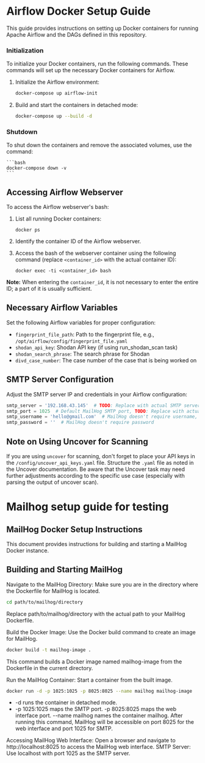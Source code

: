 # Airflow Docker Setup Guide

This guide provides instructions on setting up Docker containers for running Apache Airflow and the DAGs defined in this repository.

### Initialization

To initialize your Docker containers, run the following commands. These commands will set up the necessary Docker containers for Airflow.

1. Initialize the Airflow environment:
    ```bash
    docker-compose up airflow-init
    ```

2. Build and start the containers in detached mode:
    ```bash
    docker-compose up --build -d
    ```

### Shutdown

To shut down the containers and remove the associated volumes, use the command:

    ```bash
    docker-compose down -v
    ```

## Accessing Airflow Webserver

To access the Airflow webserver's bash:

1. List all running Docker containers:
    ```
    docker ps
    ```

2. Identify the container ID of the Airflow webserver.

3. Access the bash of the webserver container using the following command (replace `<container_id>` with the actual container ID):
    ```
    docker exec -ti <container_id> bash
    ```

**Note:** When entering the `container_id`, it is not necessary to enter the entire ID; a part of it is usually sufficient.

## Necessary Airflow Variables

Set the following Airflow variables for proper configuration:

- `fingerprint_file_path`: Path to the fingerprint file, e.g., `/opt/airflow/config/fingerprint_file.yaml`
- `shodan_api_key`: Shodan API key (if using run_shodan_scan task)
- `shodan_search_phrase`: The search phrase for Shodan
- `divd_case_number`: The case number of the case that is being worked on

## SMTP Server Configuration

Adjust the SMTP server IP and credentials in your Airflow configuration:

```python
smtp_server = '192.168.43.145'  # TODO: Replace with actual SMTP server IP
smtp_port = 1025  # Default MailHog SMTP port, TODO: Replace with actual SMTP server port
smtp_username = 'hello@gmail.com'  # MailHog doesn't require username, TODO: Replace with real auth info
smtp_password = ''  # MailHog doesn't require password
```

## Note on Using Uncover for Scanning

If you are using `uncover` for scanning, don't forget to place your API keys in the `/config/uncover_api_keys.yaml` file. Structure the `.yaml` file as noted in the Uncover documentation. Be aware that the Uncover task may need further adjustments according to the specific use case (especially with parsing the output of uncover scan).



# Mailhog setup guide for testing

## MailHog Docker Setup Instructions
This document provides instructions for building and starting a MailHog Docker instance.

## Building and Starting MailHog

Navigate to the MailHog Directory: Make sure you are in the directory where the Dockerfile for MailHog is located.

```bash
cd path/to/mailhog/directory
```
Replace path/to/mailhog/directory with the actual path to your MailHog Dockerfile.

Build the Docker Image: Use the Docker build command to create an image for MailHog.

```bash
docker build -t mailhog-image .
```
This command builds a Docker image named mailhog-image from the Dockerfile in the current directory.

Run the MailHog Container: Start a container from the built image.

```bash
docker run -d -p 1025:1025 -p 8025:8025 --name mailhog mailhog-image
```
- -d runs the container in detached mode.
- -p 1025:1025 maps the SMTP port.
-p 8025:8025 maps the web interface port.
--name mailhog names the container mailhog.
After running this command, MailHog will be accessible on port 8025 for the web interface and port 1025 for SMTP.

Accessing MailHog
Web Interface: Open a browser and navigate to http://localhost:8025 to access the MailHog web interface.
SMTP Server: Use localhost with port 1025 as the SMTP server.
